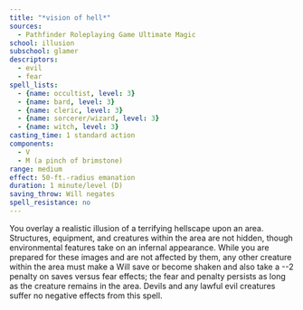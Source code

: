 ```yaml
---
title: "*vision of hell*"
sources:
  - Pathfinder Roleplaying Game Ultimate Magic
school: illusion
subschool: glamer
descriptors:
  - evil
  - fear
spell_lists:
  - {name: occultist, level: 3}
  - {name: bard, level: 3}
  - {name: cleric, level: 3}
  - {name: sorcerer/wizard, level: 3}
  - {name: witch, level: 3}
casting_time: 1 standard action
components:
  - V
  - M (a pinch of brimstone)
range: medium
effect: 50-ft.-radius emanation
duration: 1 minute/level (D)
saving_throw: Will negates
spell_resistance: no
---
```


You overlay a realistic illusion of a terrifying hellscape upon an area. Structures, equipment, and creatures within the area are not hidden, though environmental features take on an infernal appearance. While you are prepared for these images and are not affected by them, any other creature within the area must make a Will save or become shaken and also take a --2 penalty on saves versus fear effects; the fear and penalty persists as long as the creature remains in the area. Devils and any lawful evil creatures suffer no negative effects from this spell.

